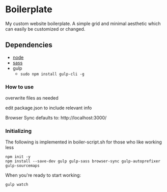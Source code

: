 # Boilerplate
My custom website boilerplate. A simple grid and minimal aesthetic which can easily be customized or changed.

## Dependencies
* [node](https://nodejs.org/en/)
* [sass](https://sass-lang.com/)
* gulp
  * `sudo npm install gulp-cli -g`


### How to use
overwrite files as needed

edit package.json to include relevant info

Browser Sync defaults to:
http://localhost:3000/

### Initializing
The following is implemented in boiler-script.sh for those who like working less
```
npm init -y
npm install --save-dev gulp gulp-sass browser-sync gulp-autoprefixer gulp-sourcemaps
```
When you're ready to start working:
```
gulp watch
```
